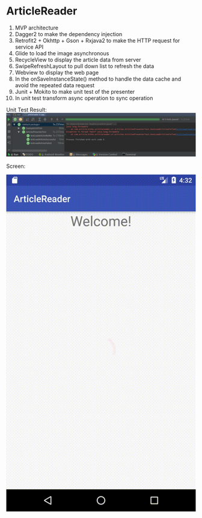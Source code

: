 # ArticleReader
1. MVP architecture
2. Dagger2 to make the dependency injection
3. Retrofit2 + Okhttp + Gson + Rxjava2 to make the HTTP request for service API
4. Glide to load the image asynchronous
5. RecycleView to display the article data from server
6. SwipeRefreshLayout to pull down list to refresh the data
7. Webview to display the web page
8. In the onSaveInstanceState() method to handle the data cache and avoid the repeated data request
9. Junit + Mokito to make unit test of the presenter
10. In unit test transform async operation to sync operation

Unit Test Result:
![image](https://github.com/hubinjisu/images/blob/master/images/article_reader_unit_test.png)

Screen:

![image](https://github.com/hubinjisu/images/blob/master/images/article_reader.gif)
